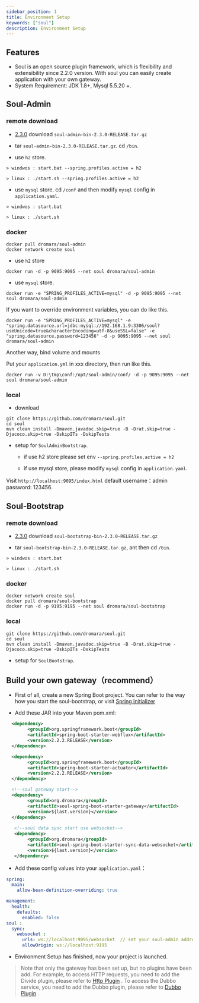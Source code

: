 ```yaml
---
sidebar_position: 1
title: Environment Setup
keywords: ["soul"]
description: Environment Setup
---
```


## Features

* Soul is an open source plugin framework, which is flexibility and extensibility since 2.2.0 version.
  With soul you can easily create application with your own gateway.
* System Requirement: JDK 1.8+, Mysql 5.5.20 +.


## Soul-Admin

### remote download

* [2.3.0](https://github.com/dromara/soul/releases/tag/2.3.0) download `soul-admin-bin-2.3.0-RELEASE.tar.gz`

* tar `soul-admin-bin-2.3.0-RELEASE.tar.gz`. cd `/bin`.

* use `h2` store.

```
> windwos : start.bat --spring.profiles.active = h2

> linux : ./start.sh --spring.profiles.active = h2
```

* use `mysql` store.  cd `/conf` and then modify `mysql` config in  `application.yaml`.

```
> windwos : start.bat 

> linux : ./start.sh 
```

### docker

```
docker pull dromara/soul-admin
docker network create soul
```

* use `h2` store

```
docker run -d -p 9095:9095 --net soul dromara/soul-admin
```

* use `mysql` store.

```
docker run -e "SPRING_PROFILES_ACTIVE=mysql" -d -p 9095:9095 --net soul dromara/soul-admin
```

If you want to override environment variables, you can do like this.

```
docker run -e "SPRING_PROFILES_ACTIVE=mysql" -e "spring.datasource.url=jdbc:mysql://192.168.1.9:3306/soul?useUnicode=true&characterEncoding=utf-8&useSSL=false" -e "spring.datasource.password=123456" -d -p 9095:9095 --net soul dromara/soul-admin
```

Another way, bind volume and mounts

Put your `application.yml` in xxx directory, then run like this.

```
docker run -v D:\tmp\conf:/opt/soul-admin/conf/ -d -p 9095:9095 --net soul dromara/soul-admin
```

### local

* download

```
git clone https://github.com/dromara/soul.git
cd soul
mvn clean install -Dmaven.javadoc.skip=true -B -Drat.skip=true -Djacoco.skip=true -DskipITs -DskipTests
```

* setup for  `SoulAdminBootstrap`.

  * if use h2 store please set env  `--spring.profiles.active = h2`

  * if use mysql store, please modify `mysql` config in  `application.yaml`.


Visit `http://localhost:9095/index.html` default username：admin  password: 123456.


## Soul-Bootstrap

### remote download

* [2.3.0](https://github.com/dromara/soul/releases/tag/2.3.0) download `soul-bootstrap-bin-2.3.0-RELEASE.tar.gz`

* tar `soul-bootstrap-bin-2.3.0-RELEASE.tar.gz`, ant then cd `/bin`.

```
> windwos : start.bat 

> linux : ./start.sh 
```

### docker

```
docker network create soul
docker pull dromara/soul-bootstrap
docker run -d -p 9195:9195 --net soul dromara/soul-bootstrap
```

### local

```
git clone https://github.com/dromara/soul.git
cd soul
mvn clean install -Dmaven.javadoc.skip=true -B -Drat.skip=true -Djacoco.skip=true -DskipITs -DskipTests
```

* setup for `SoulBootstrap`.

## Build your own gateway（recommend）

* First of all, create a new Spring Boot project. You can refer to the way how you start the soul-bootstrap, or visit [Spring Initializer](https://spring.io/quickstart)

* Add these JAR into your Maven pom.xml:

```xml
  <dependency>
        <groupId>org.springframework.boot</groupId>
        <artifactId>spring-boot-starter-webflux</artifactId>
        <version>2.2.2.RELEASE</version>
  </dependency>

  <dependency>
        <groupId>org.springframework.boot</groupId>
        <artifactId>spring-boot-starter-actuator</artifactId>
        <version>2.2.2.RELEASE</version>
  </dependency>

  <!--soul gateway start-->
  <dependency>
        <groupId>org.dromara</groupId>
        <artifactId>soul-spring-boot-starter-gateway</artifactId>
        <version>${last.version}</version>
  </dependency>
  
   <!--soul data sync start use websocket-->
   <dependency>
        <groupId>org.dromara</groupId>
        <artifactId>soul-spring-boot-starter-sync-data-websocket</artifactId>
        <version>${last.version}</version>
   </dependency>
```

* Add these config values into your `application.yaml`：

```yaml
spring:
  main:
    allow-bean-definition-overriding: true

management:
  health:
    defaults:
      enabled: false
soul :
  sync:
    websocket :
      urls: ws://localhost:9095/websocket  // set your soul-admin address
      allowOrigin: ws://localhost:9195
```

* Environment Setup has finished, now your project is launched.

> Note that only the gateway has been set up, but no plugins have been add. For example, to access HTTP requests, you need to add the Divide plugin, please refer to [Http Plugin](https://shenyu.apache.org/projects/shenyu-2.3.0/http-proxy/) . To access the Dubbo service, you need to add the Dubbo plugin, please refer to [Dubbo Plugin](https://shenyu.apache.org/projects/shenyu-2.3.0/dubbo-proxy/) .









